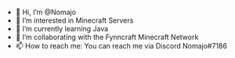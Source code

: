 - 👋 Hi, I’m @Nomajo
- 👀 I’m interested in Minecraft Servers
- 🌱 I’m currently learning Java
- 💞️ I’m collaborating with the Fynncraft Minecraft Network
- 📫 How to reach me: You can reach me via Discord Nomajo#7186

<!---
Nomajo/Nomajo is a ✨ special ✨ repository because its `README.md` (this file) appears on your GitHub profile.
You can click the Preview link to take a look at your changes.
--->
